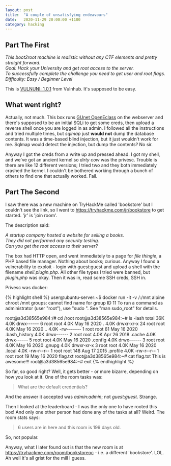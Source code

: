 ```yaml
---
layout: post
title:  "A couple of unsatisfying endeavours"
date:   2020-11-29 20:00:00 +1100
category: hacking
---
```


## Part The First
*This boot2root machine is realistic without any CTF elements and pretty straight forward.  
Goal: Hack your University and get root access to the server.  
To successfully complete the challenge you need to get user and root flags.  
Difficulty: Easy / Beginner Level*

This is [VULNUNI: 1.0.1](https://www.vulnhub.com/entry/vulnuni-101,439/) from Vulnhub. It's supposed to be easy.

## What went right?
Actually, not much. This box runs [GUnet OpenEclass](https://www.exploit-db.com/exploits/48163) on the webserver and there's supposed to be an initial SQLi to get some creds, then upload a reverse shell once you are logged in as admin. I followed all the instructions and tried multiple times, but *sqlmap* just **would not** dump the database contents. It was a time-based blind injection, but it just wouldn't work for me. Sqlmap would detect the injection, but dump the contents? No sir.

Anyway I got the creds from a write up and pressed ahead. I got my shell, and we've got an ancient kernel so *dirty cow* was the privesc. Trouble is there are like 12 different versions; I tried two and they both immediately crashed the kernel. I couldn't be bothered working through a bunch of others to find one that actually worked. Fail.

## Part The Second
I saw there was a new machine on TryHackMe called 'bookstore' but I couldn't see the link, so I went to https://tryhackme.com/jr/bookstore to get started. 'jr' is 'join room'.

The description said:

*A startup company hosted a website for selling a books.  
They did not performed any security testing.  
Can you get the root access to their server?*

The box had HTTP open, and went immediately to a page for *file thingie*, a PHP based file manager. Nothing about books; curious. Anyway I found a vulnerability to exploit - login with guest:guest and upload a shell with the filename *shell.plugin.php*. All other file types I tried were banned, but *plugin.php* was okay. Then it was in, read some SSH creds, SSH in.

Privesc was docker:

{% highlight shell %}
user@ubuntu-server:~$ docker run -it -v /:/mnt alpine chroot /mnt
groups: cannot find name for group ID 11
To run a command as administrator (user "root"), use "sudo <command>".
See "man sudo_root" for details.

root@a3d38565e984:/# cd /root
root@a3d38565e984:~# ls -lash
total 36K
4.0K drwx------  6 root root 4.0K May 16  2020 .
4.0K drwxr-xr-x 24 root root 4.0K May 16  2020 ..
4.0K -rw-------  1 root root   61 May 16  2020 .bash_history
4.0K drwx------  2 root root 4.0K Apr 26  2018 .cache
4.0K drwx------  5 root root 4.0K May 16  2020 .config
4.0K drwx------  3 root root 4.0K May 16  2020 .gnupg
4.0K drwxr-xr-x  3 root root 4.0K May 16  2020 .local
4.0K -rw-r--r--  1 root root  148 Aug 17  2015 .profile
4.0K -rw-r--r--  1 root root   19 May 16  2020 flag.txt
root@a3d38565e984:~# cat flag.txt
This is awesome!!!
root@a3d38565e984:~# exit
{% endhighlight %}

So far, so good right? Well, it gets better - or more bizarre, depending on how you look at it. One of the room tasks was:

>What are the default credentials?

And the answer it accepted was *admin:admin*; not *guest:guest*. Strange. 

Then I looked at the leaderboard - I was the only one to have rooted this box! And only one other person had done any of the tasks at all? Weird. The room stats says:

>6 users are in here and this room is 199 days old.

So, not popular.

Anyway, what I later found out is that the new room is at https://tryhackme.com/room/bookstoreoc - i.e. a different 'bookstore'. LOL. Ah well it's all grist for the mill I guess.
